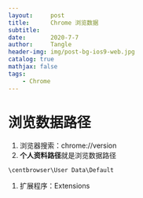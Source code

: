 ```yaml
---
layout:     post
title:      Chrome 浏览数据
subtitle:   
date:       2020-7-7
author:     Tangle
header-img: img/post-bg-ios9-web.jpg
catalog: true
mathjax: false
tags:
    - Chrome
---
```


# 浏览数据路径

1. 浏览器搜索：chrome://version
1. **个人资料路径**就是浏览数据路径

```
\centbrowser\User Data\Default
```

1. 扩展程序：Extensions
